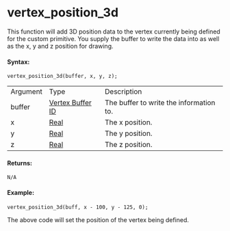 # vertex_position_3d

This function will add 3D position data to the vertex currently being
defined for the custom primitive. You supply the buffer to write the
data into as well as the x, y and z position for drawing.

#### Syntax:

``` gml
vertex_position_3d(buffer, x, y, z);
```

|          |                                                                                                                   |                                         |
|----------|-------------------------------------------------------------------------------------------------------------------|-----------------------------------------|
| Argument | Type                                                                                                              | Description                             |
| buffer   |  [Vertex Buffer ID](../../../../../GameMaker_Language/GML_Reference/Drawing/Primitives/vertex_create_buffer)  | The buffer to write the information to. |
| x        |  [Real](../../../../../GameMaker_Language/GML_Overview/Data_Types)                                            | The x position.                         |
| y        |  [Real](../../../../../GameMaker_Language/GML_Overview/Data_Types)                                            | The y position.                         |
| z        |  [Real](../../../../../GameMaker_Language/GML_Overview/Data_Types)                                            | The z position.                         |

#### Returns:

``` gml
N/A
```

#### Example:

``` gml
vertex_position_3d(buff, x - 100, y - 125, 0);
```

The above code will set the position of the vertex being defined.
